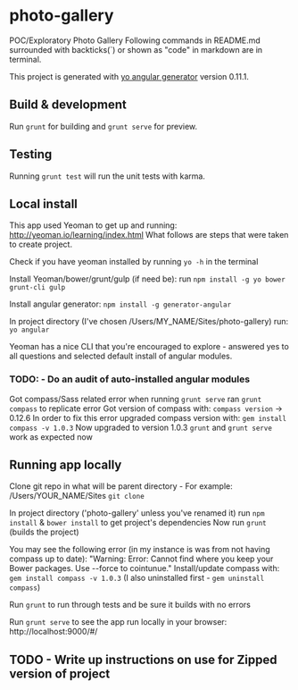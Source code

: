 # photo-gallery
POC/Exploratory Photo Gallery
Following commands in README.md surrounded with backticks(`) or shown as "code" in markdown are in terminal.

This project is generated with [yo angular generator](https://github.com/yeoman/generator-angular)
version 0.11.1.

## Build & development

Run `grunt` for building and `grunt serve` for preview.

## Testing

Running `grunt test` will run the unit tests with karma.



## Local install
This app used Yeoman to get up and running: http://yeoman.io/learning/index.html
What follows are steps that were taken to create project.

Check if you have yeoman installed by running `yo -h` in the terminal

Install Yeoman/bower/grunt/gulp (if need be):
run `npm install -g yo bower grunt-cli gulp`

Install angular generator:
`npm install -g generator-angular`

In project directory (I've chosen /Users/MY_NAME/Sites/photo-gallery) run:
`yo angular`

Yeoman has a nice CLI that you're encouraged to explore - answered yes to all questions and selected default install of angular modules.
### TODO: - Do an audit of auto-installed angular modules

Got compass/Sass related error when running `grunt serve`
ran `grunt compass` to replicate error
Got version of compass with:
`compass version` -> 0.12.6
In order to fix this error upgraded compass version with:
`gem install compass -v 1.0.3`
Now upgraded to version 1.0.3
`grunt` and `grunt serve` work as expected now

## Running app locally
Clone git repo in what will be parent directory - For example:
/Users/YOUR_NAME/Sites
`git clone`

In project directory ('photo-gallery' unless you've renamed it) run `npm install` & `bower install` to get project's dependencies
Now run `grunt` (builds the project)

You may see the following error (in my instance is was from not having compass up to date):
"Warning: Error: Cannot find where you keep your Bower packages. Use --force to cointunue."
Install/update compass with:
`gem install compass -v 1.0.3`
(I also uninstalled first - `gem uninstall compass`)

Run `grunt` to run through tests and be sure it builds with no errors

Run `grunt serve` to see the app run locally in your browser: http://localhost:9000/#/

## TODO - Write up instructions on use for Zipped version of project
